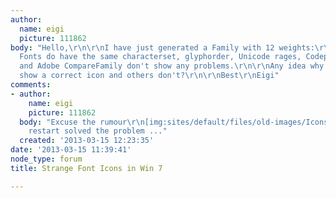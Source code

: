 ```yaml
---
author:
  name: eigi
  picture: 111862
body: "Hello,\r\n\r\nI have just generated a Family with 12 weights:\r\n[img:sites/default/files/old-images/2013-03-15_12h23_26_6386.png]\r\n\r\nAll
  Fonts do have the same characterset, glyphorder, Unicode rages, Codepages. MS FontValidator
  and Adobe CompareFamily don't show any problems.\r\n\r\nAny idea why some fonts
  show a correct icon and others don't?\r\n\r\nBest\r\nEigi"
comments:
- author:
    name: eigi
    picture: 111862
  body: "Excuse the rumour\r\n[img:sites/default/files/old-images/Icons2_6042.png]\r\nComputer
    restart solved the problem ..."
  created: '2013-03-15 12:23:35'
date: '2013-03-15 11:39:41'
node_type: forum
title: Strange Font Icons in Win 7

---
```

